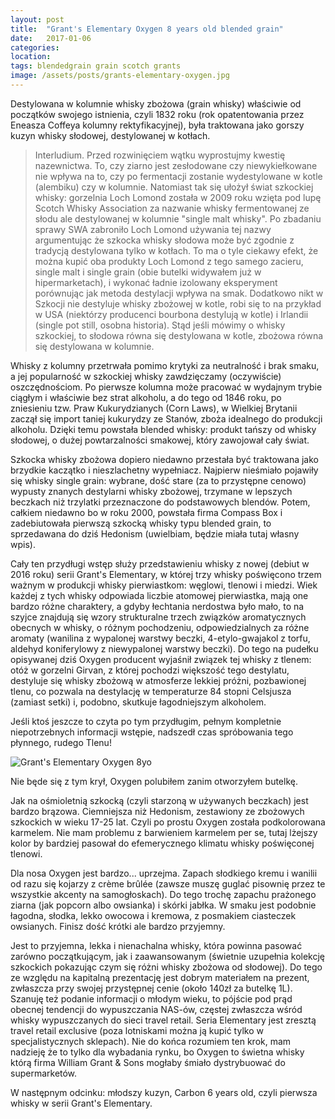 ```yaml
---
layout: post
title:  "Grant's Elementary Oxygen 8 years old blended grain"
date:   2017-01-06
categories: 
location: 
tags: blendedgrain grain scotch grants
image: /assets/posts/grants-elementary-oxygen.jpg
---
```


Destylowana w kolumnie whisky zbożowa (grain whisky) właściwie od początków swojego istnienia, czyli 1832 roku (rok opatentowania przez Eneasza Coffeya kolumny rektyfikacyjnej), była traktowana jako gorszy kuzyn whisky słodowej, destylowanej w kotłach.

<blockquote>Interludium. Przed rozwinięciem wątku wyprostujmy kwestię nazewnictwa. To, czy ziarno jest zesłodowane czy niewykiełkowane nie wpływa na to, czy po fermentacji zostanie wydestylowane w kotle (alembiku) czy w kolumnie. Natomiast tak się ułożył świat szkockiej whisky: gorzelnia Loch Lomond została w 2009 roku wzięta pod lupę Scotch Whisky Association za nazwanie whisky fermentowanej ze słodu ale destylowanej w kolumnie "single malt whisky". Po zbadaniu sprawy SWA zabroniło Loch Lomond używania tej nazwy argumentując że szkocka whisky słodowa może być zgodnie z tradycją destylowana tylko w kotłach. To ma o tyle ciekawy efekt, że można kupić oba produkty Loch Lomond z tego samego zacieru, single malt i single grain (obie butelki widywałem już w hipermarketach), i wykonać ładnie izolowany eksperyment porównując jak metoda destylacji wpływa na smak. Dodatkowo nikt w Szkocji nie destyluje whisky zbożowej w kotle, robi się to na przykład w USA (niektórzy producenci bourbona destylują w kotle) i Irlandii (single pot still, osobna historia). Stąd jeśli mówimy o whisky szkockiej, to słodowa równa się destylowana w kotle, zbożowa równa się destylowana w kolumnie.</blockquote>

Whisky z kolumny przetrwała pomimo krytyki za neutralność i brak smaku, a jej popularność w szkockiej whisky zawdzięczamy (oczywiście) oszczędnościom. Po pierwsze kolumna może pracować w wydajnym trybie ciągłym i właściwie bez strat alkoholu, a do tego od 1846 roku, po zniesieniu tzw. Praw Kukurydzianych (Corn Laws), w Wielkiej Brytanii zaczął się import taniej kukurydzy ze Stanów, zboża idealnego do produkcji alkoholu. Dzięki temu powstała blended whisky: produkt tańszy od whisky słodowej, o dużej powtarzalności smakowej, który zawojował cały świat.

Szkocka whisky zbożowa dopiero niedawno przestała być traktowana jako brzydkie kaczątko i nieszlachetny wypełniacz. Najpierw nieśmiało pojawiły się whisky single grain: wybrane, dość stare (za to przystępne cenowo) wypusty znanych destylarni whisky zbożowej, trzymane w lepszych beczkach niż trzylatki przeznaczone do podstawowych blendów. Potem, całkiem niedawno bo w roku 2000, powstała firma Compass Box i zadebiutowała pierwszą szkocką whisky typu blended grain, to sprzedawana do dziś Hedonism (uwielbiam, będzie miała tutaj własny wpis).

Cały ten przydługi wstęp służy przedstawieniu whisky z nowej (debiut w 2016 roku) serii Grant's Elementary, w której trzy whisky poświęcono trzem ważnym w produkcji whisky pierwiastkom: węglowi, tlenowi i miedzi. Wiek każdej z tych whisky odpowiada liczbie atomowej pierwiastka, mają one bardzo różne charaktery, a gdyby łechtania nerdostwa było mało, to na szyjce znajdują się wzory strukturalne trzech związków aromatycznych obecnych w whisky, o różnym pochodzeniu, odpowiedzialnych za różne aromaty (wanilina z wypalonej warstwy beczki, 4-etylo-gwajakol z torfu, aldehyd koniferylowy z niewypalonej warstwy beczki). Do tego na pudełku opisywanej dziś Oxygen producent wyjaśnił związek tej whisky z tlenem: otóż w gorzelni Girvan, z której pochodzi większość tego destylatu, destyluje się whisky zbożową w atmosferze lekkiej próżni, pozbawionej tlenu, co pozwala na destylację w temperaturze 84 stopni Celsjusza (zamiast setki) i, podobno, skutkuje łagodniejszym alkoholem.

Jeśli ktoś jeszcze to czyta po tym przydługim, pełnym kompletnie niepotrzebnych informacji wstępie, nadszedł czas spróbowania tego płynnego, rudego Tlenu!

<div class="post-image">
    <img src="{{ page.image }}" alt="Grant's Elementary Oxygen 8yo" />
    <p class="post-image-caption">Nie będe się z tym krył, Oxygen polubiłem zanim otworzyłem butelkę.</p>
</div>

Jak na ośmioletnią szkocką (czyli starzoną w używanych beczkach) jest bardzo brązowa. Ciemniejsza niż Hedonism, zestawiony ze zbożowych szkockich w wieku 17-25 lat. Czyli po prostu Oxygen została podkolorowana karmelem. Nie mam problemu z barwieniem karmelem per se, tutaj lżejszy kolor by bardziej pasował do efemerycznego klimatu whisky poświęconej tlenowi.

Dla nosa Oxygen jest bardzo... uprzejma. Zapach słodkiego kremu i wanilii od razu się kojarzy z crème brûlée (zawsze muszę guglać pisownię przez te wszystkie akcenty na samogłoskach). Do tego trochę zapachu prażonego ziarna (jak popcorn albo owsianka) i skórki jabłka.
W smaku jest podobnie łagodna, słodka, lekko owocowa i kremowa, z posmakiem ciasteczek owsianych.
Finisz dość krótki ale bardzo przyjemny.

Jest to przyjemna, lekka i nienachalna whisky, która powinna pasować zarówno początkującym, jak i zaawansowanym (świetnie uzupełnia kolekcję szkockich pokazując czym się różni whisky zbożowa od słodowej). Do tego ze względu na kapitalną prezentację jest dobrym materiałem na prezent, zwłaszcza przy swojej przystępnej cenie (około 140zł za butelkę 1L). Szanuję też podanie informacji o młodym wieku, to pójście pod prąd obecnej tendencji do wypuszczania NAS-ów, częstej zwłaszcza wśród whisky wypuszczanych do sieci travel retail. Seria Elementary jest zresztą travel retail exclusive (poza lotniskami można ją kupić tylko w specjalistycznych sklepach). Nie do końca rozumiem ten krok, mam nadzieję że to tylko dla wybadania rynku, bo Oxygen to świetna whisky którą firma William Grant & Sons mogłaby śmiało dystrybuować do supermarketów.

W następnym odcinku: młodszy kuzyn, Carbon 6 years old, czyli pierwsza whisky w serii Grant's Elementary.



<!--
Związki na szyjce:
http://www.chemspider.com/Chemical-Structure.56245.html?rid=13d0dd7e-6df9-4e51-a5e7-1e8e8c81d208
https://en.wikipedia.org/wiki/4-Ethylguaiacol
http://www.chemspider.com/Chemical-Structure.13860434.html?rid=d2dbcccf-7bf5-47c0-ada9-4f25d233d7cf
https://en.wikipedia.org/wiki/Vanillin
http://www.chemspider.com/Chemical-Structure.4444167.html?rid=d0c3c5b2-325a-4351-b22e-44a336ec684d
https://en.wikipedia.org/wiki/Coniferyl_aldehyde
-->

